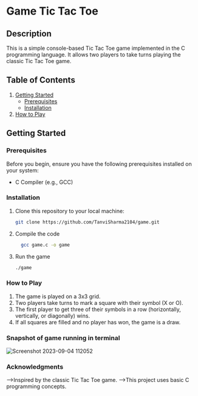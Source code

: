 # Game Tic Tac Toe

## Description

This is a simple console-based Tic Tac Toe game implemented in the C programming language. It allows two players to take turns playing the classic Tic Tac Toe game.

## Table of Contents

1. [Getting Started](#getting-started)
   - [Prerequisites](#prerequisites)
   - [Installation](#installation)
2. [How to Play](#how-to-play)

## Getting Started

### Prerequisites

Before you begin, ensure you have the following prerequisites installed on your system:

- C Compiler (e.g., GCC)

### Installation

1. Clone this repository to your local machine:

   ```bash
   git clone https://github.com/TanviSharma2104/game.git
2. Compile the code
   ```bash
     gcc game.c -o game
4. Run the game
   ```bash
   ./game

### How to Play

1. The game is played on a 3x3 grid.
2. Two players take turns to mark a square with their symbol (X or O).
3. The first player to get three of their symbols in a row (horizontally, vertically, or diagonally) wins.
4. If all squares are filled and no player has won, the game is a draw.
   
### Snapshot of game running in terminal

![Screenshot 2023-09-04 112052](https://github.com/TanviSharma2104/game/assets/101709149/3b9f583f-9a69-4381-beb8-4a2b965a5def)

### Acknowledgments
-->Inspired by the classic Tic Tac Toe game.
-->This project uses basic C programming concepts.

